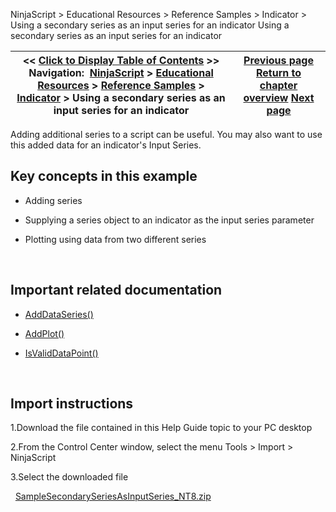 ﻿
NinjaScript > Educational Resources > Reference Samples > Indicator > Using a secondary series as an input series for an indicator
Using a secondary series as an input series for an indicator

| << [Click to Display Table of Contents](using_a_secondary_series_as_an.md) >> **Navigation:**     [NinjaScript](ninjascript-1.md) > [Educational Resources](educational_resources-1.md) > [Reference Samples](reference_samples-1.md) > [Indicator](indicator2-1.md) > Using a secondary series as an input series for an indicator | [Previous page](removing_and_custom_formatting-1.md) [Return to chapter overview](indicator2-1.md) [Next page](using_a_series_or_dataseries_o-1.md) |
| --- | --- |

Adding additional series to a script can be useful. You may also want to use this added data for an indicator's Input Series.
 
## Key concepts in this example
- Adding series

- Supplying a series object to an indicator as the input series parameter

- Plotting using data from two different series

 
## Important related documentation
- [AddDataSeries()](http://www.ninjatrader.com/support/helpGuides/nt8/en-us/adddataseries.md)

- [AddPlot()](https://ninjatrader.com/support/helpGuides/nt8/en-us/addplot.md)

- [IsValidDataPoint()](https://ninjatrader.com/support/helpGuides/nt8/en-us/isvaliddatapoint.md)

 
## Import instructions
1.Download the file contained in this Help Guide topic to your PC desktop

2.From the Control Center window, select the menu Tools > Import > NinjaScript

3.Select the downloaded file

 
[SampleSecondarySeriesAsInputSeries_NT8.zip](samples/SampleSecondarySeriesAsInputSeries_NT8.zip)
